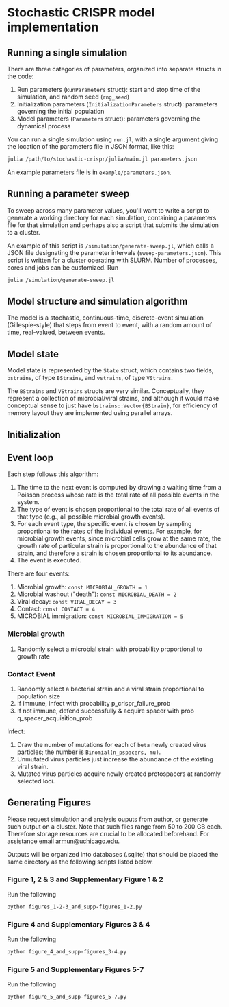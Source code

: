 # Stochastic CRISPR model implementation

## Running a single simulation

There are three categories of parameters, organized into separate structs in the code:

1. Run parameters (`RunParameters` struct): start and stop time of the simulation, and random seed (`rng_seed`)
2. Initialization parameters (`InitializationParameters` struct): parameters governing the initial population
3. Model parameters (`Parameters` struct): parameters governing the dynamical process

You can run a single simulation using `run.jl`, with a single argument giving the location of the parameters file in JSON format, like this:

```sh
julia /path/to/stochastic-crispr/julia/main.jl parameters.json
```

An example parameters file is in `example/parameters.json`.

## Running a parameter sweep

To sweep across many parameter values, you'll want to write a script to generate a working directory for each simulation, containing a parameters file for that simulation and perhaps also a script that submits the simulation to a cluster.

An example of this script is `/simulation/generate-sweep.jl`, which calls a JSON file designating the parameter intervals (`sweep-parameters.json`). This script is written for a cluster operating with SLURM. Number of processes, cores and jobs can be customized. Run
```sh
julia /simulation/generate-sweep.jl
```

## Model structure and simulation algorithm

The model is a stochastic, continuous-time, discrete-event simulation (Gillespie-style) that steps from event to event, with a random amount of time, real-valued, between events.

## Model state

Model state is represented by the `State` struct, which contains two fields, `bstrains`, of type `BStrains`, and `vstrains`, of type `VStrains`.

The `BStrains` and `VStrains` structs are very similar.
Conceptually, they represent a collection of microbial/viral strains, and although it would make conceptual sense to just have `bstrains::Vector{BStrain}`, for efficiency of memory layout they are implemented using parallel arrays.

## Initialization

## Event loop

Each step follows this algorithm:

1. The time to the next event is computed by drawing a waiting time from a Poisson process whose rate is the total rate of all possible events in the system.
2. The type of event is chosen proportional to the total rate of all events of that type (e.g., all possible microbial growth events).
3. For each event type, the specific event is chosen by sampling proportional to the rates of the individual events. For example, for microbial growth events, since microbial cells grow at the same rate, the growth rate of particular strain is proportional to the abundance of that strain, and therefore a strain is chosen proportional to its abundance.
4. The event is executed.

There are four events:

1. Microbial growth: `const MICROBIAL_GROWTH = 1`
2. Microbial washout ("death"): `const MICROBIAL_DEATH = 2`
3. Viral decay: `const VIRAL_DECAY = 3`
4. Contact: `const CONTACT = 4`
4. MICROBIAL immigration: `const MICROBIAL_IMMIGRATION = 5`

### Microbial growth

1. Randomly select a microbial strain with probability proportional to growth rate

### Contact Event

1. Randomly select a bacterial strain and a viral strain proportional to population size
2. If immune, infect with probability p_crispr_failure_prob
3. If not immune, defend successfully & acquire spacer with prob q_spacer_acquisition_prob

Infect:

1. Draw the number of mutations for each of `beta` newly created virus particles; the number is `Binomial(n_pspacers, mu)`.
2. Unmutated virus particles just increase the abundance of the existing viral strain.
3. Mutated virus particles acquire newly created protospacers at randomly selected loci.

## Generating Figures

Please request simulation and analysis ouputs from author, or generate such output on a cluster. Note that such files range from 50 to 200 GB each. Therefore storage resources are crucial to be allocated beforehand. For assistance email armun@uchicago.edu. 

Outputs will be organized into databases (.sqlite) that should be placed the same directory as the following scripts listed below. 

### Figure 1, 2 & 3 and Supplementary Figure 1 & 2
Run the following
```sh
python figures_1-2-3_and_supp-figures_1-2.py
```

### Figure 4 and Supplementary Figures 3 & 4
Run the following
```sh
python figure_4_and_supp-figures_3-4.py
```

### Figure 5 and Supplementary Figures 5-7
Run the following
```sh
python figure_5_and_supp-figures_5-7.py
```




